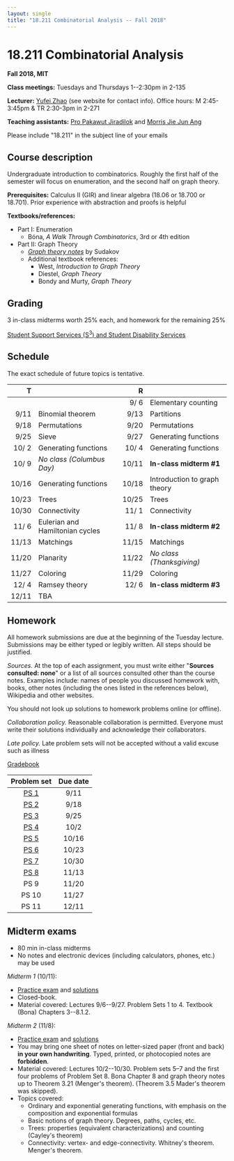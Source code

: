 ```yaml
---
layout: single
title: "18.211 Combinatorial Analysis -- Fall 2018"
---
```


18.211 Combinatorial Analysis
===============================================

**Fall 2018, MIT**

**Class meetings:** Tuesdays and Thursdays 1--2:30pm in 2-135

**Lecturer:** [Yufei Zhao](http://yufeizhao.com) (see website for contact info). Office hours: M 2:45-3:45pm & TR 2:30-3pm in 2-271

**Teaching assistants:** [Pro Pakawut Jiradilok](https://math.mit.edu/directory/profile.php?pid=2031) and [Morris Jie Jun Ang](https://math.mit.edu/directory/profile.php?pid=2025)

Please include "18.211" in the subject line of your emails

## Course description

Undergraduate introduction to combinatorics. Roughly the first half of the semester will focus on enumeration, and the second half on graph theory.

**Prerequisites:** Calculus II (GIR) and linear algebra (18.06 or 18.700 or 18.701). Prior experience with abstraction and proofs is helpful

**Textbooks/references:**
* Part I: Enumeration
  * Bóna, _A Walk Through Combinatorics_, 3rd or 4th edition
* Part II: Graph Theory
  * [_Graph theory notes_](graph_theory_notes.pdf) by Sudakov
  * Additional textbook references:
    * West, _Introduction to Graph Theory_
    * Diestel, _Graph Theory_
    * Bondy and Murty, _Graph Theory_


## Grading

3 in-class midterms worth 25% each, and homework for the remaining 25%

[Student Support Services (S<sup>3</sup>) and Student Disability Services](s3)

## Schedule

The exact schedule of future topics is tentative.

| T      |                          | R    |                           |
| --:|--|--:|--|
| | | 9/ 6  | Elementary counting
| 9/11   | Binomial theorem         | 9/13 | Partitions
|   9/18 | Permutations               | 9/20 | Permutations
|   9/25 | Sieve             | 9/27 | Generating functions
|  10/ 2 | Generating functions     | 10/ 4 | Generating functions
|  10/ 9 | _No class (Columbus Day)_ | 10/11 | **In-class midterm #1**
|  10/16 | Generating functions  | 10/18 | Introduction to graph theory
|  10/23 | Trees | 10/25 | Trees
|  10/30 | Connectivity          | 11/ 1 | Connectivity
|  11/ 6 | Eulerian and Hamiltonian cycles  | 11/ 8 | **In-class midterm #2**
|  11/13 | Matchings             | 11/15 | Matchings
|  11/20 | Planarity             | 11/22 | _No class (Thanksgiving)_
|  11/27 | Coloring              | 11/29 | Coloring
|  12/ 4 | Ramsey theory         | 12/ 6 | **In-class midterm #3**
|  12/11 | TBA

## Homework


All homework submissions are due at the beginning of the Tuesday lecture. Submissions may be either typed or legibly written. All steps should be justified.

_Sources._ At the top of each assignment, you must write either "**Sources consulted: none**" or a list of all sources consulted other than the course notes. Examples include: names of people you discussed homework with, books, other notes (including the ones listed in the references below), Wikipedia and other websites.

You should not look up solutions to homework problems online (or offline).

_Collaboration policy._ Reasonable collaboration is permitted. Everyone must write their solutions individually and acknowledge their collaborators.

_Late policy._ Late problem sets will not be accepted without a valid excuse such as illness


[Gradebook](http://stellar.mit.edu/S/course/18/fa18/18.211/)

| Problem set | Due date |
|:---------------:|:-----------:|
| [PS 1](ps1.pdf) | 9/11 |
| [PS 2](ps2.pdf) | 9/18 |
| [PS 3](ps3.pdf) | 9/25 |
| [PS 4](ps4.pdf) | 10/2 |
| [PS 5](ps5.pdf) | 10/16 |
| [PS 6](ps6.pdf) | 10/23 |
| [PS 7](ps7.pdf) | 10/30 |
| [PS 8](ps8.pdf) | 11/13 |
| PS 9 | 11/20 |
| PS 10 | 11/27 |
| PS 11 | 12/11 |

## Midterm exams

* 80 min in-class midterms
* No notes and electronic devices (including calculators, phones, etc.) may be used

*Midterm 1* (10/11):

* [Practice exam](exam1practice.pdf) and [solutions](exam1practice_sol.pdf)
* Closed-book.
* Material covered: Lectures 9/6--9/27. Problem Sets 1 to 4. Textbook (Bona) Chapters 3--8.1.2.

*Midterm 2* (11/8):

* [Practice exam](exam2practice.pdf) and [solutions](exam2practice_sol.pdf)
* You may bring one sheet of notes on letter-sized paper (front and back) **in your own handwriting**. Typed, printed, or photocopied notes are **forbidden**.
* Material covered: Lectures 10/2--10/30.
Problem sets 5–7 and the first four problems of Problem Set 8. Bona Chapter 8 and graph theory notes up to Theorem 3.21 (Menger's theorem). (Theorem 3.5 Mader's theorem was skipped).
* Topics covered:
  * Ordinary and exponential generating functions, with emphasis on the composition and exponential formulas
  * Basic notions of graph theory. Degrees, paths, cycles, etc.
  * Trees: properties (equivalent characterizations) and counting (Cayley's theorem)
  * Connectivity: vertex- and edge-connectivity. Whitney's theorem. Menger's theorem.
